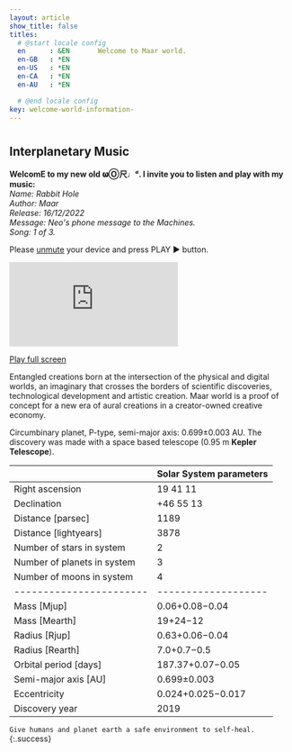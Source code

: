 ```yaml
---
layout: article
show_title: false
titles:
  # @start locale config
  en      : &EN       Welcome to Maar world.
  en-GB   : *EN
  en-US   : *EN
  en-CA   : *EN
  en-AU   : *EN

  # @end locale config
key: welcome-world-information-
---
```

<h1>   
</h1>
<h2>Interplanetary Music</h2>

**WelcomE to my new old 𝛚Ⓞ尺♩ᵈ. I invite you to listen and play with my music:** <br>
*Name: Rabbit Hole*<br>
*Author: Maar*<br>
*Release: 16/12/2022*<br>
*Message: Neo's phone message to the Machines.*<br>
*Song: 1 of 3.*<br>

Please <a href="https://support.apple.com/en-gb/HT208353" rel="unmute" target="_blank"> unmute</a> 
your device and press PLAY ▶️ button. 

<div class="container">
  <iframe class="responsive-iframe" src="https://play.maar.world/?g=8&d=0&c=0" style="border: 0" ></iframe>
</div>

<a href="https://play.maar.world/?g=8&d=0&c=0 " rel="Maar World Player" target="_blank"> Play full screen</a> 


Entangled creations born at the intersection of the physical and digital worlds, an imaginary that crosses the borders of scientific discoveries, technological development and artistic creation. Maar world is a proof of concept for a new era of aural creations in a creator-owned creative economy. 

Circumbinary planet, P-type, semi-major axis: 0.699±0.003 AU. 
The discovery was made with a space based telescope (0.95 m **Kepler Telescope**).



|           | Solar System parameters  |
|-----------------------------|-----------|
| Right ascension             | 19 41 11  |
| Declination                 | +46 55 13 |
| Distance [parsec]           | 1189      |
| Distance [lightyears]       | 3878      |
| Number of stars in system   | 2         |
| Number of planets in system | 3         |
| Number of moons in system | 4         |
|-----------------------|-------------------|
| Mass [Mjup]           | 0.06+0.08−0.04    |
| Mass [Mearth]         | 19+24−12          |
| Radius [Rjup]         | 0.63+0.06−0.04    |
| Radius [Rearth]       | 7.0+0.7−0.5       |
| Orbital period [days] | 187.37+0.07−0.05  |
| Semi-major axis [AU]  | 0.699±0.003       |
| Eccentricity          | 0.024+0.025−0.017 |
| Discovery year        | 2019              |

`Give humans and planet earth a safe environment to self-heal.`{:.success} 
